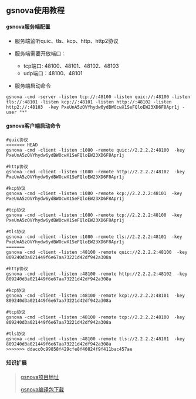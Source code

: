 ## gsnova使用教程

#### gsnova服务端配置

- 服务端监听quic、tls、kcp、http、http2协议
- 服务端需要开放端口：
  - tcp端口: 48100、48101、48102、48103
  - udp端口：48100、48101

- 服务端启动命令

```
gsnova -cmd -server -listen tcp://:48100 -listen quic://:48100 -listen tls://:48101 -listen kcp://:48101 -listen http://:48102 -listen http2://:48103  -key PxeUnA5zOVYhydw6ydBWOcwX1SeFQloEW23XD6F8Apr1j -user "*"
```

#### gsnova客户端启动命令

```
#quic协议
<<<<<<< HEAD
gsnova -cmd -client -listen :1080 -remote quic://2.2.2.2:48100  -key PxeUnA5zOVYhydw6ydBWOcwX1SeFQloEW23XD6F8Apr1j

#http协议
gsnova -cmd -client -listen :1080 -remote http://2.2.2.2:48102  -key PxeUnA5zOVYhydw6ydBWOcwX1SeFQloEW23XD6F8Apr1j

#kcp协议
gsnova -cmd -client -listen :1080 -remote kcp://2.2.2.2:48101  -key PxeUnA5zOVYhydw6ydBWOcwX1SeFQloEW23XD6F8Apr1j

#tcp协议
gsnova -cmd -client -listen :1080 -remote tcp://2.2.2.2:48100  -key PxeUnA5zOVYhydw6ydBWOcwX1SeFQloEW23XD6F8Apr1j

#tls协议
gsnova -cmd -client -listen :1080 -remote tls://2.2.2.2:48101  -key PxeUnA5zOVYhydw6ydBWOcwX1SeFQloEW23XD6F8Apr1j
=======
gsnova -cmd -client -listen :48100 -remote quic://2.2.2.2:48100  -key 809240d3a021449f6e67aa73221d42df942a308a

#http协议
gsnova -cmd -client -listen :48100 -remote http://2.2.2.2:48102  -key 809240d3a021449f6e67aa73221d42df942a308a

#kcp协议
gsnova -cmd -client -listen :48100 -remote kcp://2.2.2.2:48101  -key 809240d3a021449f6e67aa73221d42df942a308a

#tcp协议
gsnova -cmd -client -listen :48100 -remote tcp://2.2.2.2:48100  -key 809240d3a021449f6e67aa73221d42df942a308a

#tls协议
gsnova -cmd -client -listen :48100 -remote tls://2.2.2.2:48101  -key 809240d3a021449f6e67aa73221d42df942a308a
>>>>>>> ddacc0c99858f429cfe8f40824f9f411bac457ae

```



#### 知识扩展

> [gsnova项目地址](https://github.com/yinqiwen/gsnova)
>
> [gsnova编译包下载](https://github.com/yinqiwen/gsnova/releases)

